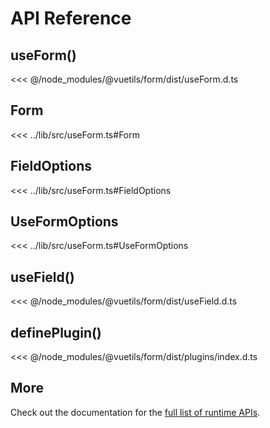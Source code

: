 # API Reference

## useForm()

<<< @/node_modules/@vuetils/form/dist/useForm.d.ts

## Form

<<< ../lib/src/useForm.ts#Form

## FieldOptions

<<< ../lib/src/useForm.ts#FieldOptions

## UseFormOptions

<<< ../lib/src/useForm.ts#UseFormOptions

## useField()

<<< @/node_modules/@vuetils/form/dist/useField.d.ts

## definePlugin()

<<< @/node_modules/@vuetils/form/dist/plugins/index.d.ts

## More

Check out the documentation for the [full list of runtime APIs](https://vitepress.dev/reference/runtime-api#usedata).

